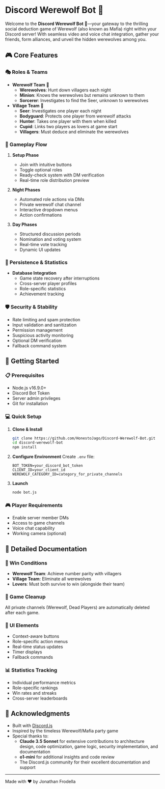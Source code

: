 # Discord Werewolf Bot 🐺

Welcome to the **Discord Werewolf Bot** 🐺—your gateway to the thrilling social deduction game of Werewolf (also known as Mafia) right within your Discord server! With seamless video and voice chat integration, gather your friends, form alliances, and unveil the hidden werewolves among you.

## 🎮 Core Features

### 🎭 Roles & Teams
- **Werewolf Team** 🐺
  - **Werewolves**: Hunt down villagers each night
  - **Minion**: Knows the werewolves but remains unknown to them
  - **Sorcerer**: Investigates to find the Seer, unknown to werewolves
- **Village Team** 👥
  - **Seer**: Investigates one player each night
  - **Bodyguard**: Protects one player from werewolf attacks
  - **Hunter**: Takes one player with them when killed
  - **Cupid**: Links two players as lovers at game start
  - **Villagers**: Must deduce and eliminate the werewolves

### 🎲 Gameplay Flow
1. **Setup Phase**
   - Join with intuitive buttons
   - Toggle optional roles
   - Ready-check system with DM verification
   - Real-time role distribution preview

2. **Night Phases**
   - Automated role actions via DMs
   - Private werewolf chat channel
   - Interactive dropdown menus
   - Action confirmations

3. **Day Phases**
   - Structured discussion periods
   - Nomination and voting system
   - Real-time vote tracking
   - Dynamic UI updates

### 💾 Persistence & Statistics
- **Database Integration**
  - Game state recovery after interruptions
  - Cross-server player profiles
  - Role-specific statistics
  - Achievement tracking

### 🛡️ Security & Stability
- Rate limiting and spam protection
- Input validation and sanitization
- Permission management
- Suspicious activity monitoring
- Optional DM verification
- Fallback command system

## 🚀 Getting Started

### 📋 Prerequisites
- Node.js v16.9.0+
- Discord Bot Token
- Server admin privileges
- Git for installation

### 💻 Quick Setup
1. **Clone & Install**
   ```bash
   git clone https://github.com/HonestoJago/Discord-Werewolf-Bot.git
   cd discord-werewolf-bot
   npm install
   ```

2. **Configure Environment**
   Create `.env` file:
   ```env
   BOT_TOKEN=your_discord_bot_token
   CLIENT_ID=your_client_id
   WEREWOLF_CATEGORY_ID=category_for_private_channels
   ```

3. **Launch**
   ```bash
   node bot.js
   ```

### 🎮 Player Requirements
- Enable server member DMs
- Access to game channels
- Voice chat capability
- Working camera (optional)

## 📖 Detailed Documentation

### 🎯 Win Conditions
- **Werewolf Team**: Achieve number parity with villagers
- **Village Team**: Eliminate all werewolves
- **Lovers**: Must both survive to win (alongside their team)

### 🔄 Game Cleanup
All private channels (Werewolf, Dead Players) are automatically deleted after each game.

### 🎨 UI Elements
- Context-aware buttons
- Role-specific action menus
- Real-time status updates
- Timer displays
- Fallback commands

### 📊 Statistics Tracking
- Individual performance metrics
- Role-specific rankings
- Win rates and streaks
- Cross-server leaderboards

## 🙏 Acknowledgments

- Built with [Discord.js](https://discord.js.org/)
- Inspired by the timeless Werewolf/Mafia party game
- Special thanks to:
  - **Claude 3.5 Sonnet** for extensive contributions to architecture design, code optimization, game logic, security implementation, and documentation
  - **o1-mini** for additional insights and code review
  - The Discord.js community for their excellent documentation and support

---

Made with ❤️ by Jonathan Frodella


